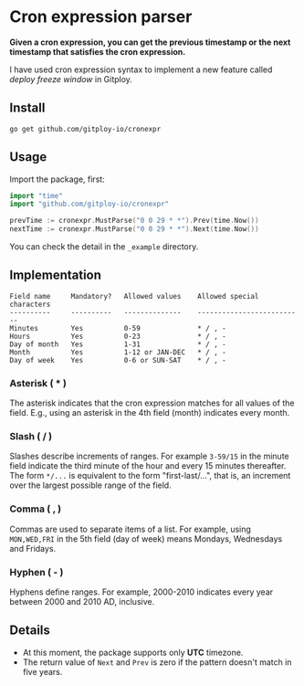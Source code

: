 # Cron expression parser

**Given a cron expression, you can get the previous timestamp or the next timestamp that satisfies the cron expression.**

I have used cron expression syntax to implement a new feature called *deploy freeze window* in Gitploy.

## Install

```shell
go get github.com/gitploy-io/cronexpr
```

## Usage

Import the package, first:

```go
import "time"
import "github.com/gitploy-io/cronexpr"
```

```go
prevTime := cronexpr.MustParse("0 0 29 * *").Prev(time.Now())
nextTime := cronexpr.MustParse("0 0 29 * *").Next(time.Now())
```

You can check the detail in the `_example` directory.


## Implementation


```
Field name     Mandatory?   Allowed values    Allowed special characters
----------     ----------   --------------    --------------------------
Minutes        Yes          0-59              * / , -
Hours          Yes          0-23              * / , -
Day of month   Yes          1-31              * / , - 
Month          Yes          1-12 or JAN-DEC   * / , -
Day of week    Yes          0-6 or SUN-SAT    * / , - 
```

### Asterisk ( * )
The asterisk indicates that the cron expression matches for all values of the field. E.g., using an asterisk in the 4th field (month) indicates every month. 

### Slash ( / )
Slashes describe increments of ranges. For example `3-59/15` in the minute field indicate the third minute of the hour and every 15 minutes thereafter. The form `*/...` is equivalent to the form "first-last/...", that is, an increment over the largest possible range of the field.

### Comma ( , )
Commas are used to separate items of a list. For example, using `MON,WED,FRI` in the 5th field (day of week) means Mondays, Wednesdays and Fridays.

### Hyphen ( - )
Hyphens define ranges. For example, 2000-2010 indicates every year between 2000 and 2010 AD, inclusive.

## Details

* At this moment, the package supports only **UTC** timezone.
* The return value of `Next` and `Prev` is zero if the pattern doesn't match in five years.
